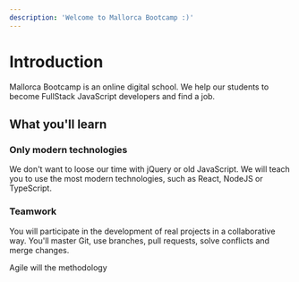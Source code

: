 ```yaml
---
description: 'Welcome to Mallorca Bootcamp :)'
---
```


# Introduction

Mallorca Bootcamp is an online digital school. We help our students to become FullStack JavaScript developers and find a job.

## What you'll learn

### Only modern technologies

We don't want to loose our time with jQuery or old JavaScript. We will teach you to use the most modern technologies, such as React, NodeJS or TypeScript.

### Teamwork

You will participate in the development of real projects in a collaborative way. You'll master Git, use branches, pull requests, solve conflicts and merge changes.

Agile will the methodology



